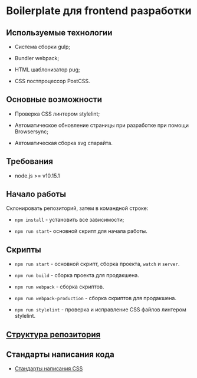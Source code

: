 # Boilerplate для frontend разработки

## Используемые технологии

* Система сборки gulp;

* Bundler webpack;

* HTML шаблонизатор pug;

* CSS постпроцессор PostCSS.

## Основные возможности

* Проверка CSS линтером stylelint;

* Автоматическое обновление страницы при разработке при помощи Browsersync;

* Автоматическая сборка svg спарайта.

## Требования

* node.js >= v10.15.1

## Начало работы

Склонировать репозиторий, затем в командной строке:

* `npm install` - установить все зависимости;

* `npm run start`- основной скрипт для начала работы.

## Скрипты

* `npm run start` - основной скрипт, сборка проекта, `watch` и `server`.

* `npm run build` - сборка проекта для продакшена.

* `npm run webpack` - сборка скриптов.

* `npm run webpack-production` - сборка скриптов для продакшена.

* `npm run stylelint` - проверка и исправление CSS файлов линтером stylelint.

## [Структура репозитория](/docs/structure.md)

<!-- * [Структура репозитория](/docs/structure.md) -->

## Стандарты написания кода

<!-- * [Настройки редактора](/docs/editorconfig.md) -->

<!-- * [Стандарты написания Pug](/docs/codeguide-html.md) -->

* [Стандарты написания CSS](/docs/codeguide-css.md)

